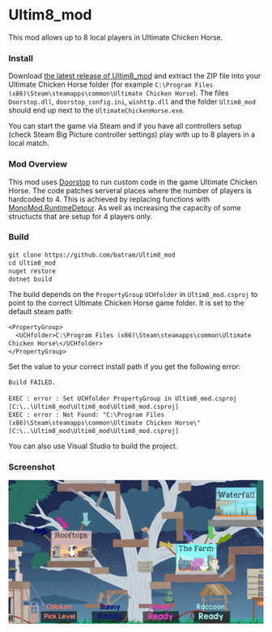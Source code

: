 # Ultim8_mod
This mod allows up to 8 local players in Ultimate Chicken Horse.

### Install

Download [the latest release of Ultim8_mod](https://github.com/batram/Ultim8_mod/releases/latest) and extract the ZIP file into your Ultimate Chicken Horse folder (for example `C:\Program Files (x86)\Steam\steamapps\common\Ultimate Chicken Horse`). The files `Doorstop.dll`, `doorstop_config.ini`, `winhttp.dll` and the folder `Ultim8_mod` should end up next to the `UltimateChickenHorse.exe`.

You can start the game via Steam and if you have all controllers setup (check Steam Big Picture controller settings) play with up to 8 players in a local match.

### Mod Overview 

This mod uses [Doorstop](https://github.com/NeighTools/UnityDoorstop) to run custom code in the game Ultimate Chicken Horse.
The code patches serveral places where the number of players is hardcoded to 4. 
This is achieved by replacing functions with [MonoMod.RuntimeDetour](https://github.com/MonoMod/MonoMod/blob/master/README-RuntimeDetour.md). As well as increasing the capacity of some structucts that are setup for 4 players only.

### Build

    git clone https://github.com/batram/Ultim8_mod
    cd Ultim8_mod
    nuget restore
    dotnet build

The build depends on the `PropertyGroup` `UCHfolder` in `Ultim8_mod.csproj` to point to the correct Ultimate Chicken Horse game folder.
It is set to the default steam path:

    <PropertyGroup>
      <UCHfolder>C:\Program Files (x86)\Steam\steamapps\common\Ultimate Chicken Horse\</UCHfolder>
    </PropertyGroup>

Set the value to your correct install path if you get the following error:

    Build FAILED.

    EXEC : error : Set UCHfolder PropertyGroup in Ultim8_mod.csproj [C:\..\Ultim8_mod\Ultim8_mod\Ultim8_mod.csproj]
    EXEC : error : Not Found: "C:\Program Files (x86)\Steam\steamapps\common\Ultimate Chicken Horse\" [C:\..\Ultim8_mod\Ultim8_mod\Ultim8_mod.csproj]

You can also use Visual Studio to build the project.

### Screenshot

![This is an image](ultim8_mod.png)
